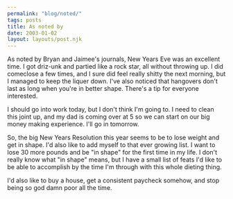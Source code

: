 ```yaml
---
permalink: "blog/noted/"
tags: posts
title: As noted by
date: 2003-01-02
layout: layouts/post.njk
---
```


As noted by Bryan and Jaimee's journals, New Years Eve was an excellent time. I got driz-unk and partied like a rock star, all without throwing up. I did comeclose a few times, and I sure did feel really shitty the next morning, but I managed to keep the liquer down. I've also noticed that hangovers don't last as long when you're in better shape. There's a tip for everyone interested.

I should go into work today, but I don't think I'm going to. I need to clean this joint up, and my dad is coming over at 5 so we can start on our big money making experience. I'll go in tomorrow. 

So, the big New Years Resolution this year seems to be to lose weight and get in shape. I'd also like to add myself to that ever growing list. I want to lose 30 more pounds and be "in shape" for the first time in my life. I don't really know what "in shape" means, but I have a small list of feats I'd like to be able to accomplish by the time I'm through with this whole dieting thing.

I'd also like to buy a house, get a consistent paycheck somehow, and stop being so god damn poor all the time.